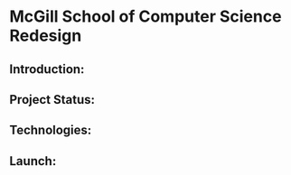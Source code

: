 # McGill School of Computer Science Redesign

## Introduction:

## Project Status:

## Technologies:

## Launch:

